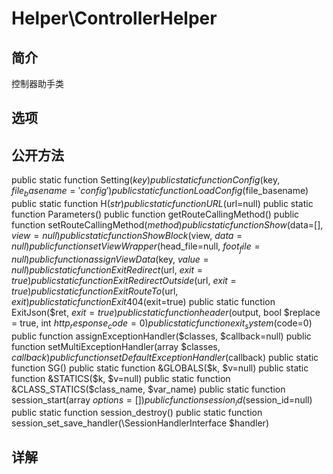 # Helper\ControllerHelper

## 简介

控制器助手类
## 选项

## 公开方法
public static function Setting($key)
public static function Config($key, $file_basename='config')
public static function LoadConfig($file_basename)
public static function H($str)
public static function URL($url=null)
public static function Parameters()
public function getRouteCallingMethod()
public function setRouteCallingMethod($method)
public static function Show($data=[], $view=null)
public static function ShowBlock($view, $data=null)
public function setViewWrapper($head_file=null, $foot_file=null)
public function assignViewData($key, $value=null)
public static function ExitRedirect($url, $exit=true)
public static function ExitRedirectOutside($url, $exit=true)
public static function ExitRouteTo($url, $exit)
public static function Exit404($exit=true)
public static function ExitJson($ret, $exit=true)
public static function header($output, bool $replace = true, int $http_response_code=0)
public static function exit_system($code=0)
public function assignExceptionHandler($classes, $callback=null)
public function setMultiExceptionHandler(array $classes, $callback)
public function setDefaultExceptionHandler($callback)
public static function SG()
public static function &GLOBALS($k, $v=null)
public static function &STATICS($k, $v=null)
public static function &CLASS_STATICS($class_name, $var_name)
public static function session_start(array $options=[])
public function session_id($session_id=null)
public static function session_destroy()
public static function session_set_save_handler(\SessionHandlerInterface $handler)

## 详解

